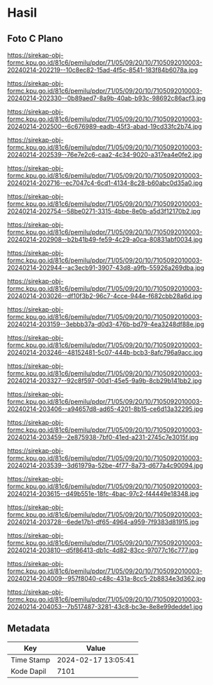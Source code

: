 # Hasil

## Foto C Plano

https://sirekap-obj-formc.kpu.go.id/81c6/pemilu/pdpr/71/05/09/20/10/7105092010003-20240214-202219--10c8ec82-15ad-4f5c-8541-183f84b6078a.jpg

https://sirekap-obj-formc.kpu.go.id/81c6/pemilu/pdpr/71/05/09/20/10/7105092010003-20240214-202330--0b89aed7-8a9b-40ab-b93c-98692c86acf3.jpg

https://sirekap-obj-formc.kpu.go.id/81c6/pemilu/pdpr/71/05/09/20/10/7105092010003-20240214-202500--6c676989-eadb-45f3-abad-19cd33fc2b74.jpg

https://sirekap-obj-formc.kpu.go.id/81c6/pemilu/pdpr/71/05/09/20/10/7105092010003-20240214-202539--76e7e2c6-caa2-4c34-9020-a317ea4e0fe2.jpg

https://sirekap-obj-formc.kpu.go.id/81c6/pemilu/pdpr/71/05/09/20/10/7105092010003-20240214-202716--ec7047c4-6cd1-4134-8c28-b60abc0d35a0.jpg

https://sirekap-obj-formc.kpu.go.id/81c6/pemilu/pdpr/71/05/09/20/10/7105092010003-20240214-202754--58be0271-3315-4bbe-8e0b-a5d3f12170b2.jpg

https://sirekap-obj-formc.kpu.go.id/81c6/pemilu/pdpr/71/05/09/20/10/7105092010003-20240214-202908--b2b41b49-fe59-4c29-a0ca-80831abf0034.jpg

https://sirekap-obj-formc.kpu.go.id/81c6/pemilu/pdpr/71/05/09/20/10/7105092010003-20240214-202944--ac3ecb91-3907-43d8-a9fb-55926a269dba.jpg

https://sirekap-obj-formc.kpu.go.id/81c6/pemilu/pdpr/71/05/09/20/10/7105092010003-20240214-203026--df10f3b2-96c7-4cce-944e-f682cbb28a6d.jpg

https://sirekap-obj-formc.kpu.go.id/81c6/pemilu/pdpr/71/05/09/20/10/7105092010003-20240214-203159--3ebbb37a-d0d3-476b-bd79-4ea3248df88e.jpg

https://sirekap-obj-formc.kpu.go.id/81c6/pemilu/pdpr/71/05/09/20/10/7105092010003-20240214-203246--48152481-5c07-444b-bcb3-8afc796a9acc.jpg

https://sirekap-obj-formc.kpu.go.id/81c6/pemilu/pdpr/71/05/09/20/10/7105092010003-20240214-203327--92c8f597-00d1-45e5-9a9b-8cb29b141bb2.jpg

https://sirekap-obj-formc.kpu.go.id/81c6/pemilu/pdpr/71/05/09/20/10/7105092010003-20240214-203406--a94657d8-ad65-4201-8b15-ce6d13a32295.jpg

https://sirekap-obj-formc.kpu.go.id/81c6/pemilu/pdpr/71/05/09/20/10/7105092010003-20240214-203459--2e875938-7bf0-41ed-a231-2745c7e3015f.jpg

https://sirekap-obj-formc.kpu.go.id/81c6/pemilu/pdpr/71/05/09/20/10/7105092010003-20240214-203539--3d61979a-52be-4f77-8a73-d677a4c90094.jpg

https://sirekap-obj-formc.kpu.go.id/81c6/pemilu/pdpr/71/05/09/20/10/7105092010003-20240214-203615--d49b551e-18fc-4bac-97c2-f44449e18348.jpg

https://sirekap-obj-formc.kpu.go.id/81c6/pemilu/pdpr/71/05/09/20/10/7105092010003-20240214-203728--6ede17b1-df65-4964-a959-7f9383d81915.jpg

https://sirekap-obj-formc.kpu.go.id/81c6/pemilu/pdpr/71/05/09/20/10/7105092010003-20240214-203810--d5f86413-db1c-4d82-83cc-97077c16c777.jpg

https://sirekap-obj-formc.kpu.go.id/81c6/pemilu/pdpr/71/05/09/20/10/7105092010003-20240214-204009--957f8040-c48c-431a-8cc5-2b8834e3d362.jpg

https://sirekap-obj-formc.kpu.go.id/81c6/pemilu/pdpr/71/05/09/20/10/7105092010003-20240214-204053--7b517487-3281-43c8-bc3e-8e8e99dedde1.jpg


## Metadata

| Key        | Value               |
| ---------- | ------------------- |
| Time Stamp | 2024-02-17 13:05:41 |
| Kode Dapil | 7101                |



